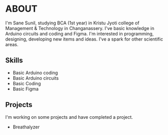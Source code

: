 <h1><b>ABOUT</b></h1>

<p>I'm Sane Sunil, studying BCA (1st year) in Kristu Jyoti college of Management & Technology in Changanassery.
I've basic knowledge in Arduino circuits and coding and Figma. I'm interested in programming, designing, 
developing new items and ideas. I've a spark for other scientific areas.</p>

<h2>Skills</h2>
<ul>
  <li>Basic Arduino coding</li>
  <li>Basic Arduino circuits</li>
  <li>Basic Coding</li>
  <li>Basic Figma</li>
</ul>
<h2>Projects</h2>
I'm working on some projects and have completed a project.
<ul>
  <li>Breathalyzer</li>
</ul>
